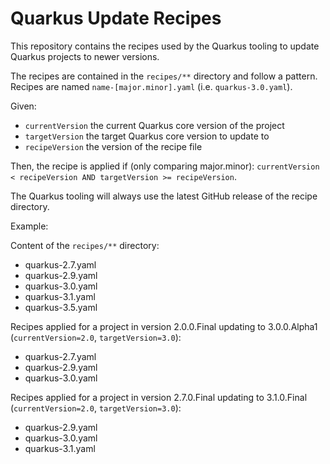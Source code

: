 # Quarkus Update Recipes

This repository contains the recipes used by the Quarkus tooling to update Quarkus projects to newer versions.

The recipes are contained in the `recipes/**` directory and follow a pattern. Recipes are named `name-[major.minor].yaml` (i.e. `quarkus-3.0.yaml`).

Given:
- `currentVersion` the current Quarkus core version of the project
- `targetVersion` the target Quarkus core version to update to 
- `recipeVersion` the version of the recipe file

Then, the recipe is applied if (only comparing major.minor):
`currentVersion < recipeVersion AND targetVersion >= recipeVersion`.

The Quarkus tooling will always use the latest GitHub release of the recipe directory.

Example:

Content of the `recipes/**` directory:
- quarkus-2.7.yaml
- quarkus-2.9.yaml
- quarkus-3.0.yaml
- quarkus-3.1.yaml
- quarkus-3.5.yaml

Recipes applied for a project in version 2.0.0.Final updating to 3.0.0.Alpha1 (`currentVersion=2.0`, `targetVersion=3.0`):
- quarkus-2.7.yaml
- quarkus-2.9.yaml
- quarkus-3.0.yaml

Recipes applied for a project in version 2.7.0.Final updating to 3.1.0.Final (`currentVersion=2.0`, `targetVersion=3.0`):
- quarkus-2.9.yaml
- quarkus-3.0.yaml
- quarkus-3.1.yaml